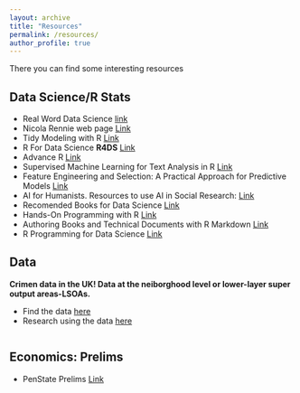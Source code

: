 ```yaml
---
layout: archive
title: "Resources"
permalink: /resources/
author_profile: true
---
```

There you can find some interesting resources



## Data Science/R Stats
* Real Word Data Science [link](https://realworlddatascience.net/)
* Nicola Rennie web page [Link](https://nrennie.rbind.io/)
* Tidy Modeling with R  [Link](https://www.tmwr.org/)
* R For Data Science **R4DS**  [Link](https://r4ds.hadley.nz/)
* Advance R  [Link](https://adv-r.hadley.nz/)
* Supervised Machine Learning for Text Analysis in R [Link](https://smltar.com/)  
* Feature Engineering and Selection: A Practical Approach for Predictive Models  [Link](http://www.feat.engineering/) 
* AI for Humanists. Resources to use AI in Social Research: [Link](https://aiforhumanists.com/)
* Recomended Books for Data Science [Link](https://datahumans.notion.site/2f4552fd18be4d439b6b6977077e6ca5?v=738d0654fd81490890b8f741a2ef0a3c) 
* Hands-On Programming with R [Link](https://rstudio-education.github.io/hopr/index.html)
* Authoring Books and Technical Documents with R Markdown [Link](https://bookdown.org/yihui/bookdown/)
* R Programming for Data Science [Link](https://bookdown.org/rdpeng/rprogdatascience/)
## Data 

<div style="display: flex; align-items: flex-start; margin-bottom: 20px;">
  <div>
    <strong> Crimen data in the UK! Data at the neiborghood level or lower-layer super output areas-LSOAs.</strong><br>
 <ul>
      <li>Find the data <a href="https://data.police.uk/data/archive/">here</a></li>
      <li>Research using the data <a href="https://www.aeaweb.org/articles?id=10.1257/app.20220585">here</a></li>
    </ul>
  </div>
</div>

## Economics:  Prelims
* PenState Prelims [Link](https://econ.la.psu.edu/ph-d-program/ph-d-qualifier-exams/)

